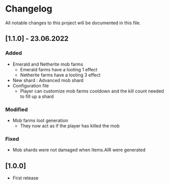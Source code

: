 # Changelog
All notable changes to this project will be documented in this file.

## [1.1.0] - 23.06.2022

### Added
- Emerald and Netherite mob farms
    - Emerald farms have a looting 1 effect
    - Netherite farms have a looting 3 effect
- New shard : Advanced mob shard
- Configuration file
    - Player can customize mob farms cooldown and the kill count needed to fill up a shard

### Modified
- Mob farms loot generation
    - They now act as if the player has killed the mob

### Fixed
- Mob shards were not damaged when Items.AIR were generated


## [1.0.0]

- First release

